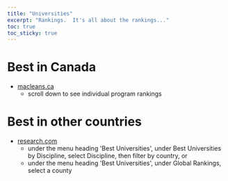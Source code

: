 ```yaml
---
title: "Universities"
excerpt: "Rankings.  It's all about the rankings..."
toc: true
toc_sticky: true
---
```



# Best in Canada
- [macleans.ca](https://education.macleans.ca/rankings/)
    - scroll down to see individual program rankings

# Best in other countries
- [research.com](https://research.com/university-rankings/best-global-universities/ca)
    - under the menu heading 'Best Universities', under Best Universities by Discipline, select Discipline, then filter by country, or
    - under the menu heading 'Best Universities', under Global Rankings, select a county
